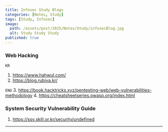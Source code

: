 ```yaml
---
title: Infosec Study Blogs
categories: [Notes, Study]
tags: [Study, Infosec]
image:
  path: /assets/post/2025/Notes/Study/infosecBlog.jpg
  alt: Study Study Study
published: true
---
```


### Web Hacking
`KR`
1. https://www.hahwul.com/
2. https://blog.rubiya.kr/

`ENG`
3. https://book.hacktricks.xyz/pentesting-web/web-vulnerabilities-methodology
4. https://cheatsheetseries.owasp.org/index.html

### System Security Vulnerability Guide
1. https://ssv.skill.or.kr/security/undefined

---
